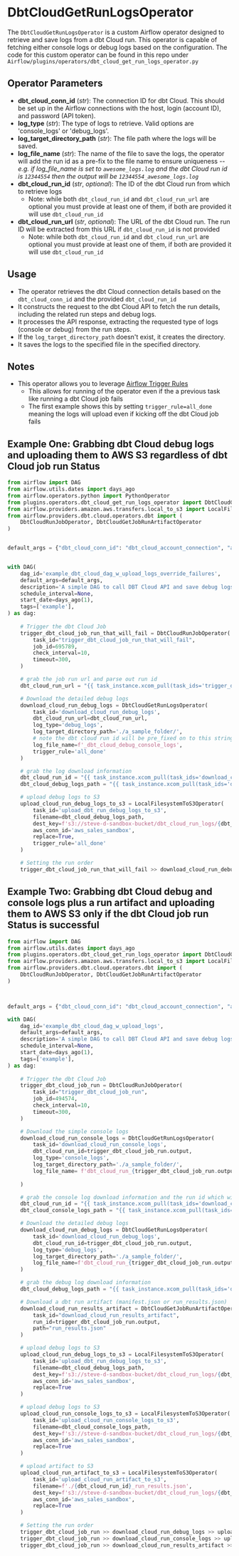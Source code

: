 # DbtCloudGetRunLogsOperator

The `DbtCloudGetRunLogsOperator` is a custom Airflow operator designed to retrieve and save logs from a dbt Cloud run. This operator is capable of fetching either console logs or debug logs based on the configuration. The code for this custom operator can be found in this repo under `Airflow/plugins/operators/dbt_cloud_get_run_logs_operator.py`

## Operator Parameters

- **dbt_cloud_conn_id** (*str*): The connection ID for dbt Cloud. This should be set up in the Airflow connections with the host, login (account ID), and password (API token).
- **log_type** (*str*): The type of logs to retrieve. Valid options are 'console_logs' or 'debug_logs'.
- **log_target_directory_path** (*str*): The file path where the logs will be saved.
- **log_file_name** (*str*): The name of the file to save the logs, the operator will add the run id as a pre-fix to the file name to ensure uniqueness -- _e.g. if log_file_name is set to `awesome_logs.log` and the dbt Cloud run id is `12344554` then the output will be `12344554_awesome_logs.log`_ 
- **dbt_cloud_run_id** (*str*, *optional*): The ID of the dbt Cloud run from which to retrieve logs 
  - Note: while both `dbt_cloud_run_id` and `dbt_cloud_run_url` are optional you must provide at least one of them, if both are provided it will use `dbt_cloud_run_id`
- **dbt_cloud_run_url** (*str*, *optional*): The URL of the dbt Cloud run. The run ID will be extracted from this URL if `dbt_cloud_run_id` is not provided
  - Note: while both `dbt_cloud_run_id` and `dbt_cloud_run_url` are optional you must provide at least one of them, if both are provided it will use `dbt_cloud_run_id`

## Usage

   - The operator retrieves the dbt Cloud connection details based on the `dbt_cloud_conn_id` and the provided `dbt_cloud_run_id`
   - It constructs the request to the dbt Cloud API to fetch the run details, including the related run steps and debug logs.
   - It processes the API response, extracting the requested type of logs (console or debug) from the run steps.
   - If the `log_target_directory_path` doesn't exist, it creates the directory.
   - It saves the logs to the specified file in the specified directory.

## Notes
   - This operator allows you to leverage [Airflow Trigger Rules](https://airflow.apache.org/docs/apache-airflow/1.10.9/concepts.html#trigger-rules)
     - This allows for running of the operator even if the a previous task like running a dbt Cloud job fails
     - The first example shows this by setting `trigger_rule=all_done` meaning the logs will upload even if kicking off the dbt Cloud job fails


## Example One: Grabbing dbt Cloud debug logs and uploading them to AWS S3 regardless of dbt Cloud job run Status

```python
from airflow import DAG
from airflow.utils.dates import days_ago
from airflow.operators.python import PythonOperator
from plugins.operators.dbt_cloud_get_run_logs_operator import DbtCloudGetRunLogsOperator
from airflow.providers.amazon.aws.transfers.local_to_s3 import LocalFilesystemToS3Operator
from airflow.providers.dbt.cloud.operators.dbt import (
    DbtCloudRunJobOperator, DbtCloudGetJobRunArtifactOperator
)


default_args = {"dbt_cloud_conn_id": "dbt_cloud_account_connection", "account_id": 77338}


with DAG(
    dag_id='example_dbt_cloud_dag_w_upload_logs_override_failures',
    default_args=default_args,
    description='A simple DAG to call DBT Cloud API and save debug logs',
    schedule_interval=None,
    start_date=days_ago(1),
    tags=['example'],
) as dag:
    
    # Trigger the dbt Cloud Job
    trigger_dbt_cloud_job_run_that_will_fail = DbtCloudRunJobOperator(
        task_id="trigger_dbt_cloud_job_run_that_will_fail",
        job_id=695789,
        check_interval=10,
        timeout=300,
    )

    # grab the job run url and parse out run id
    dbt_cloud_run_url = "{{ task_instance.xcom_pull(task_ids='trigger_dbt_cloud_job_run_that_will_fail', key='job_run_url') }}"

    # Download the detailed debug logs
    download_cloud_run_debug_logs = DbtCloudGetRunLogsOperator(
        task_id='download_cloud_run_debug_logs',
        dbt_cloud_run_url=dbt_cloud_run_url,
        log_type='debug_logs',
        log_target_directory_path='./a_sample_folder/',
        # note the dbt cloud run id will be pre_fixed on to this string to ensure unqiueness
        log_file_name=f'_dbt_cloud_debug_console_logs',
        trigger_rule='all_done'
    )

    # grab the log download information
    dbt_cloud_run_id = "{{ task_instance.xcom_pull(task_ids='download_cloud_run_debug_logs', key='dbt_cloud_run_id') }}"
    dbt_cloud_debug_logs_path = "{{ task_instance.xcom_pull(task_ids='download_cloud_run_debug_logs', key='log_file_path') }}"

    # upload debug logs to S3
    upload_cloud_run_debug_logs_to_s3 = LocalFilesystemToS3Operator(
        task_id='upload_dbt_run_debug_logs_to_s3',
        filename=dbt_cloud_debug_logs_path,
        dest_key=f's3://steve-d-sandbox-bucket/dbt_cloud_run_logs/{dbt_cloud_run_id}/dbt_cloud_run_{dbt_cloud_run_id}_debug_logs.log',
        aws_conn_id='aws_sales_sandbox',
        replace=True,
        trigger_rule='all_done'
    )

    # Setting the run order
    trigger_dbt_cloud_job_run_that_will_fail >> download_cloud_run_debug_logs >> upload_cloud_run_debug_logs_to_s3

```
## Example Two: Grabbing dbt Cloud debug and console logs plus a run artifact and uploading them to AWS S3 only if the dbt Cloud job run Status is successful  

```python
from airflow import DAG
from airflow.utils.dates import days_ago
from plugins.operators.dbt_cloud_get_run_logs_operator import DbtCloudGetRunLogsOperator
from airflow.providers.amazon.aws.transfers.local_to_s3 import LocalFilesystemToS3Operator
from airflow.providers.dbt.cloud.operators.dbt import (
    DbtCloudRunJobOperator, DbtCloudGetJobRunArtifactOperator
)



default_args = {"dbt_cloud_conn_id": "dbt_cloud_account_connection", "account_id": 77338}

with DAG(
    dag_id='example_dbt_cloud_dag_w_upload_logs',
    default_args=default_args,
    description='A simple DAG to call DBT Cloud API and save debug logs',
    schedule_interval=None,
    start_date=days_ago(1),
    tags=['example'],
) as dag:
    
    # Trigger the dbt Cloud Job
    trigger_dbt_cloud_job_run = DbtCloudRunJobOperator(
        task_id="trigger_dbt_cloud_job_run",
        job_id=494574,
        check_interval=10,
        timeout=300,
    )

    # Download the simple console logs
    download_cloud_run_console_logs = DbtCloudGetRunLogsOperator(
        task_id='download_cloud_run_console_logs',
        dbt_cloud_run_id=trigger_dbt_cloud_job_run.output,
        log_type='console_logs',
        log_target_directory_path='./a_sample_folder/',
        log_file_name= f'dbt_cloud_run_{trigger_dbt_cloud_job_run.output}_console_logs.log',
        
    )

    # grab the console log download information and the run id which will be reused
    dbt_cloud_run_id = "{{ task_instance.xcom_pull(task_ids='download_cloud_run_console_logs', key='dbt_cloud_run_id') }}"
    dbt_cloud_console_logs_path = "{{ task_instance.xcom_pull(task_ids='download_cloud_run_console_logs', key='log_file_path') }}"

    # Download the detailed debug logs
    download_cloud_run_debug_logs = DbtCloudGetRunLogsOperator(
        task_id='download_cloud_run_debug_logs',
        dbt_cloud_run_id=trigger_dbt_cloud_job_run.output,
        log_type='debug_logs',
        log_target_directory_path='./a_sample_folder/',
        log_file_name=f'dbt_cloud_run_{trigger_dbt_cloud_job_run.output}_debug_logs.log',
    )

    # grab the debug log download information 
    dbt_cloud_debug_logs_path = "{{ task_instance.xcom_pull(task_ids='download_cloud_run_debug_logs', key='log_file_path') }}"

    # Download a dbt run artifact (manifest.json or run_results.json)
    download_cloud_run_results_artifact = DbtCloudGetJobRunArtifactOperator(
        task_id="download_cloud_run_results_artifact", 
        run_id=trigger_dbt_cloud_job_run.output, 
        path="run_results.json"
    )

    # upload debug logs to S3
    upload_cloud_run_debug_logs_to_s3 = LocalFilesystemToS3Operator(
        task_id='upload_dbt_run_debug_logs_to_s3',
        filename=dbt_cloud_debug_logs_path,
        dest_key=f's3://steve-d-sandbox-bucket/dbt_cloud_run_logs/{dbt_cloud_run_id}/dbt_cloud_run_{dbt_cloud_run_id}_debug_logs.log',
        aws_conn_id='aws_sales_sandbox',
        replace=True
    )

    # upload debug logs to S3
    upload_cloud_run_console_logs_to_s3 = LocalFilesystemToS3Operator(
        task_id='upload_cloud_run_console_logs_to_s3',
        filename=dbt_cloud_console_logs_path,
        dest_key=f's3://steve-d-sandbox-bucket/dbt_cloud_run_logs/{dbt_cloud_run_id}/dbt_cloud_run_{dbt_cloud_run_id}_console_logs.log',
        aws_conn_id='aws_sales_sandbox',
        replace=True
    )

    # upload artifact to S3
    upload_cloud_run_artifact_to_s3 = LocalFilesystemToS3Operator(
        task_id='upload_cloud_run_artifact_to_s3',
        filename=f'./{dbt_cloud_run_id}_run_results.json',
        dest_key=f's3://steve-d-sandbox-bucket/dbt_cloud_run_logs/{dbt_cloud_run_id}/dbt_cloud_run_{dbt_cloud_run_id}_run_results.json',
        aws_conn_id='aws_sales_sandbox',
        replace=True
    )

    # Setting the run order
    trigger_dbt_cloud_job_run >> download_cloud_run_debug_logs >> upload_cloud_run_debug_logs_to_s3
    trigger_dbt_cloud_job_run >> download_cloud_run_console_logs >> upload_cloud_run_console_logs_to_s3
    trigger_dbt_cloud_job_run >> download_cloud_run_results_artifact >> upload_cloud_run_artifact_to_s3
``` 